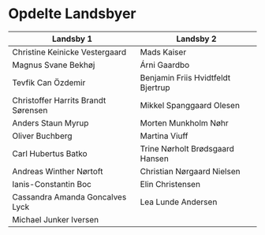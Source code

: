# Opdelte Landsbyer

| Landsby 1 | Landsby 2 |
|-----------|-----------|
| Christine Keinicke Vestergaard | Mads Kaiser |
| Magnus Svane Bekhøj | Árni Gaardbo |
| Tevfik Can Özdemir | Benjamin Friis Hvidtfeldt Bjertrup |
| Christoffer Harrits Brandt Sørensen | Mikkel Spanggaard Olesen |
| Anders Staun Myrup | Morten Munkholm Nøhr |
| Oliver Buchberg | Martina Viuff |
| Carl Hubertus Batko | Trine Nørholt Brødsgaard Hansen |
| Andreas Winther Nørtoft | Christian Nørgaard Nielsen |
| Ianis-Constantin Boc | Elin Christensen |
| Cassandra Amanda Goncalves Lyck | Lea Lunde Andersen |
| Michael Junker Iversen |  |

